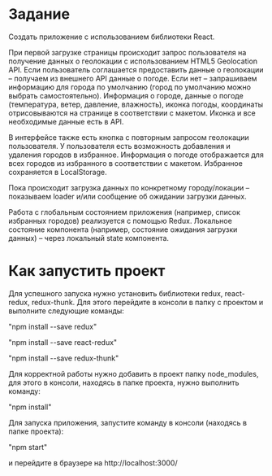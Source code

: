 # Задание

Создать приложение с использованием библиотеки React.

При первой загрузке страницы происходит запрос пользователя на получение данных о геолокации с использованием HTML5 Geolocation API. Если пользователь соглашается предоставить данные о геолокации – получаем из внешнего API данные о погоде. Если нет – запрашиваем информацию для города по умолчанию (город по умолчанию можно выбрать самостоятельно). Информация о городе, данные о погоде (температура, ветер, давление, влажность), иконка погоды, координаты отрисовываются на странице в соответствии с макетом.
Иконка и все необходимые данные есть в API.

В интерфейсе также есть кнопка с повторным запросом геолокации пользователя. У пользователя есть возможность добавления и удаления городов в избранное. Информация о погоде отображается для всех городов из избранного в соответствии с макетом. Избранное сохраняется в LocalStorage.

Пока происходит загрузка данных по конкретному городу/локации – показываем loader и/или сообщение об ожидании загрузки данных.

Работа с глобальным состоянием приложения (например, список избранных городов) реализуется с помощью Redux.
Локальное состояние компонента (например, состояние ожидания загрузки данных) – через локальный state компонента.

# Как запустить проект

Для успешного запуска нужно установить библиотеки redux, react-redux, redux-thunk. Для этого перейдите в консоли в папку с проектом и выполните следующие команды:

"npm install --save redux"

"npm install --save react-redux"

"npm install --save redux-thunk"

Для корректной работы нужно добавить в проект папку node_modules, для этого в консоли, находясь в папке проекта, нужно выполнить команду:

"npm install"

Для запуска приложения, запустите команду в консоли (находясь в папке проекта):

"npm start"

и перейдите в браузере на http://localhost:3000/
